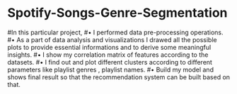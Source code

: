 # Spotify-Songs-Genre-Segmentation
#In this particular project,
#•	I performed data pre-processing operations.
#•	As a part of data analysis and visualizations I drawed all the possible plots to provide essential informations and to derive some meaningful insights.
#•	I show my  correlation matrix of features according to the datasets.
#•	I find out and plot different clusters according to different parameters like playlist genres , playlist names.
#•	Build my model and shows final result so that the recommendation system can be built  based on that.

